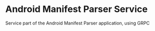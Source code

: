 # Android Manifest Parser Service
Service part of the Android Manifest Parser application, using GRPC
